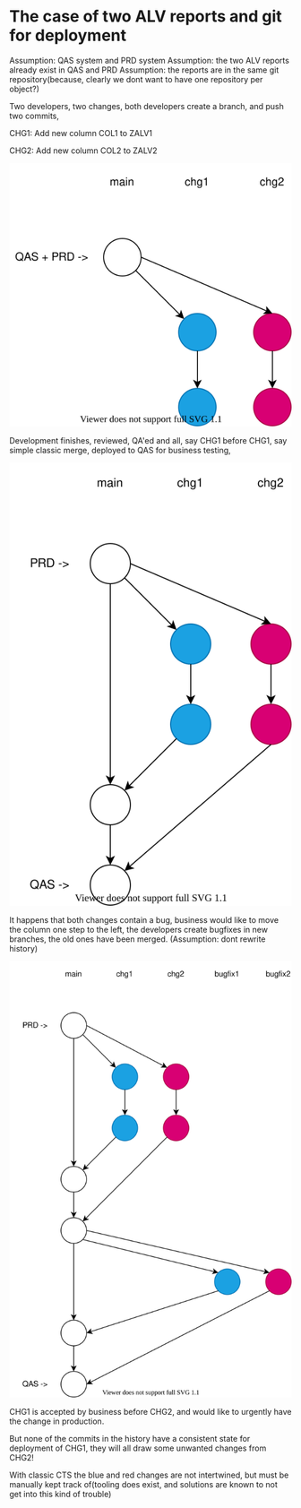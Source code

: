 # The case of two ALV reports and git for deployment

Assumption: QAS system and PRD system
Assumption: the two ALV reports already exist in QAS and PRD
Assumption: the reports are in the same git repository(because, clearly we dont want to have one repository per object?)

Two developers, two changes, both developers create a branch, and push two commits,

CHG1: Add new column COL1 to ZALV1

CHG2: Add new column COL2 to ZALV2

![](commits.drawio.svg)

Development finishes, reviewed, QA'ed and all, say CHG1 before CHG1, say simple classic merge, deployed to QAS for business testing,

![](deployed.drawio.svg)

It happens that both changes contain a bug, business would like to move the column one step to the left, the developers create bugfixes in new branches, the old ones have been merged.
(Assumption: dont rewrite history)

![](bugfixed.drawio.svg)

CHG1 is accepted by business before CHG2, and would like to urgently have the change in production.

But none of the commits in the history have a consistent state for deployment of CHG1, they will all draw some unwanted changes from CHG2!

With classic CTS the blue and red changes are not intertwined, but must be manually kept track of(tooling does exist, and solutions are known to not get into this kind of trouble)